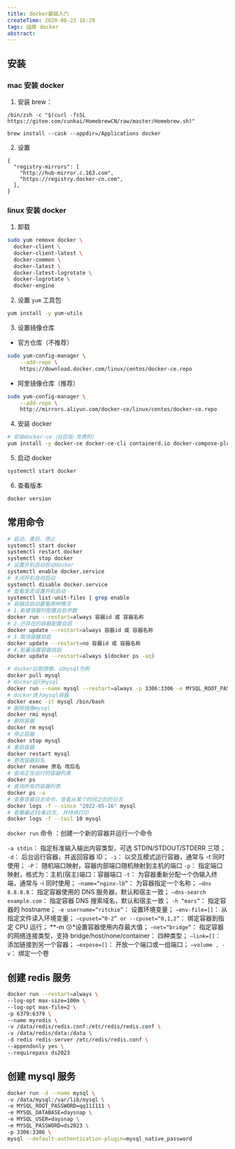 ```yaml
---
title: docker基础入门
createTime: 2020-06-23 16:29
tags: 运维 docker
abstract:
---
```


## 安装

### mac 安装 docker

1. 安装 brew：

```shell
/bin/zsh -c "$(curl -fsSL https://gitee.com/cunkai/HomebrewCN/raw/master/Homebrew.sh)"
```

```shell
brew install --cask --appdir=/Applications docker
```

2. 设置

```json5
{
  "registry-mirrors": [
    "http://hub-mirror.c.163.com",
    "https://registry.docker-cn.com",
  ],
}
```

### linux 安装 docker

1. 卸载

```bash
sudo yum remove docker \
  docker-client \
  docker-client-latest \
  docker-common \
  docker-latest \
  docker-latest-logrotate \
  docker-logrotate \
  docker-engine
```

2. 设置 `yum` 工具包

```bash
yum install -y yum-utils
```

3. 设置镜像仓库

- 官方仓库（不推荐）

```bash
sudo yum-config-manager \
    --add-repo \
    https://download.docker.com/linux/centos/docker-ce.repo
```

- 阿里镜像仓库（推荐）

```bash
sudo yum-config-manager \
    --add-repo \
    http://mirrors.aliyun.com/docker-ce/linux/centos/docker-ce.repo
```

4. 安装 docker

```bash
# 安装docker-ce（社区版-免费的）
yum install -y docker-ce docker-ce-cli containerd.io docker-compose-plugin
```

5. 启动 docker

```bash
systemctl start docker
```

6. 查看版本

```bash
docker version
```

## 常用命令

```sh
# 启动、重启、停止
systemctl start docker
systemctl restart docker
systemctl stop docker
# 设置开机自动启动docker
systemctl enable docker.service
# 关闭开机自动启动
systemctl disable docker.service
# 查看是否设置开机启动
systemctl list-unit-files | grep enable
# 容器自启动要看两种情况
# 1.新建容器时配置自启参数
docker run --restart=always 容器id 或 容器名称
# 2.已存在的容器配置自启
docker update --restart=always 容器id 或 容器名称
# 3.取消容器自启
docker update --restart=no 容器id 或 容器名称
# 4.批量设置容器自启
docker update --restart=always $(docker ps -aq)

# docker拉取镜像，以mysql为例
docker pull mysql
# docker运行mysql
docker run --name mysql --restart=always -p 3306:3306 -e MYSQL_ROOT_PASSWORD=密码 -d mysql
# docker进入mysql容器
docker exec -it mysql /bin/bash
# 删除镜像mysql
docker rmi mysql
# 删除容器
docker rm mysql
# 停止容器
docker stop mysql
# 重启容器
docker restart mysql
# 更改容器别名
docker rename 原名 改后名
# 查询正在运行的容器列表
docker ps
# 查询所有的容器列表
docker ps -a
# 查看容器日志命令，查看从某个时间之后的日志
docker logs -f --since "2022-05-16" mysql
# 查看最近10条日志, 并持续打印
docker logs -f --tail 10 mysql
```

`docker run` 命令 ：创建一个新的容器并运行一个命令

`-a stdin`： 指定标准输入输出内容类型，可选 STDIN/STDOUT/STDERR 三项；
`-d`： 后台运行容器，并返回容器 ID；
`-i`： 以交互模式运行容器，通常与 -t 同时使用；
`-P`： 随机端口映射，容器内部端口随机映射到主机的端口
`-p`： 指定端口映射，格式为：主机(宿主)端口：容器端口
`-t`： 为容器重新分配一个伪输入终端，通常与 -i 同时使用；
`–name=“nginx-lb”`： 为容器指定一个名称；
`–dns 8.8.8.8`： 指定容器使用的 DNS 服务器，默认和宿主一致；
`–dns-search example.com`： 指定容器 DNS 搜索域名，默认和宿主一致；
`-h “mars”`： 指定容器的 hostname；
`-e username=“ritchie”`： 设置环境变量；
`–env-file=[]`： 从指定文件读入环境变量；
`–cpuset=“0-2” or --cpuset=“0,1,2”`： 绑定容器到指定 CPU 运行； \**-m 😗*设置容器使用内存最大值；
`–net=“bridge”`： 指定容器的网络连接类型，支持 bridge/host/none/container： 四种类型；
`–link=[]`： 添加链接到另一个容器；
`–expose=[]`： 开放一个端口或一组端口；
`–volume , -v`： 绑定一个卷

## 创建 redis 服务

```sh
docker run --restart=always \
--log-opt max-size=100m \
--log-opt max-file=2 \
-p 6379:6379 \
--name myredis \
-v /data/redis/redis.conf:/etc/redis/redis.conf \
-v /data/redis/data:/data \
-d redis redis-server /etc/redis/redis.conf \
--appendonly yes \
--requirepass ds2023
```

## 创建 mysql 服务

```sh
docker run -d --name mysql \
-v /data/mysql:/var/lib/mysql \
-e MYSQL_ROOT_PASSWORD=qq111111 \
-e MYSQL_DATABASE=daysnap \
-e MYSQL_USER=daysnap \
-e MYSQL_PASSWORD=ds2023 \
-p 3306:3306 \
mysql --default-authentication-plugin=mysql_native_password
```
